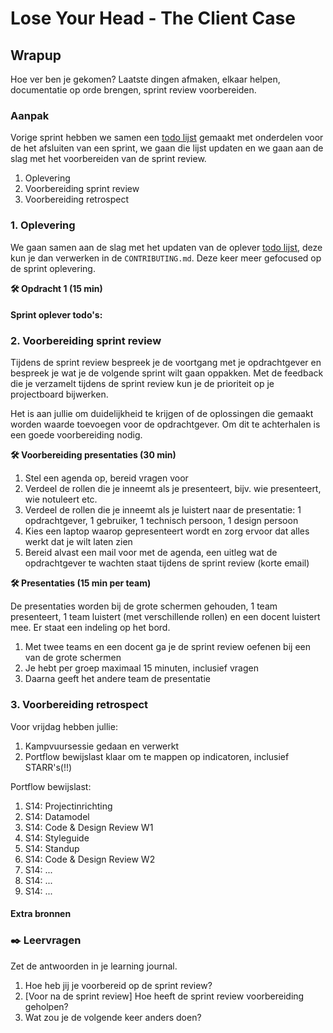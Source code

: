 # Lose Your Head - The Client Case

## Wrapup
<!-- Leuke intro -->

 Hoe ver ben je gekomen? Laatste dingen afmaken, elkaar helpen, documentatie op orde brengen, sprint review voorbereiden.

### Aanpak
<!-- We schrijven in principe geen tutorials maar helpen ze op weg. -->

Vorige sprint hebben we samen een [todo lijst](https://github.com/fdnd-task/your-tribe-for-life-squad-page/blob/main/docs/wrapup.md#oplever-todos) gemaakt met onderdelen voor de het afsluiten van een sprint, we gaan die lijst updaten en we gaan aan de slag met het voorbereiden van de sprint review. 

1. Oplevering
2. Voorbereiding sprint review
4. Voorbereiding retrospect

### 1. Oplevering

We gaan samen aan de slag met het updaten van de oplever [todo lijst](https://github.com/fdnd-task/your-tribe-for-life-squad-page/blob/main/docs/wrapup.md#oplever-todos), deze kun je dan verwerken in de `CONTRIBUTING.md`. Deze keer meer gefocused op de sprint oplevering.

**🛠️ Opdracht 1 (15 min)**  

#### Sprint oplever todo's:

<!-- Kopieer de lijst hier -->


### 2. Voorbereiding sprint review

Tijdens de sprint review bespreek je de voortgang met je opdrachtgever en bespreek je wat je de volgende sprint wilt gaan oppakken. Met de feedback die je verzamelt tijdens de sprint review kun je de prioriteit op je projectboard bijwerken. 

Het is aan jullie om duidelijkheid te krijgen of de oplossingen die gemaakt worden waarde toevoegen voor de opdrachtgever. Om dit te achterhalen is een goede voorbereiding nodig. 

**🛠️ Voorbereiding presentaties (30 min)**  

1. Stel een agenda op, bereid vragen voor
2. Verdeel de rollen die je inneemt als je presenteert, bijv. wie presenteert, wie notuleert etc. 
3. Verdeel de rollen die je inneemt als je luistert naar de presentatie: 1 opdrachtgever, 1 gebruiker, 1 technisch persoon, 1 design persoon
4. Kies een laptop waarop gepresenteert wordt en zorg ervoor dat alles werkt dat je wilt laten zien
5. Bereid alvast een mail voor met de agenda, een uitleg wat de opdrachtgever te wachten staat tijdens de sprint review (korte email)

**🛠️ Presentaties (15 min per team)**

De presentaties worden bij de grote schermen gehouden, 1 team presenteert, 1 team luistert (met verschillende rollen) en een docent luistert mee. Er staat een indeling op het bord. 

1. Met twee teams en een docent ga je de sprint review oefenen bij een van de grote schermen
2. Je hebt per groep maximaal 15 minuten, inclusief vragen
3. Daarna geeft het andere team de presentatie

<!-- 
Indeling:

Herstelkompas
Designing for Recognition

Bajeslab
Buurtcampuskrant

AdConnect
Oncollaboration

SnappThis
Embassy of the Free Mind

Milledoni
Bajeslab

Civic Social Media Toolbox
FootGuard

Nebula - Xplorer
BijlmerChronicles
-->

### 3. Voorbereiding retrospect

Voor vrijdag hebben jullie:

1. Kampvuursessie gedaan en verwerkt
2. Portflow bewijslast klaar om te mappen op indicatoren, inclusief STARR's(!!)

Portflow bewijslast:
1. S14: Projectinrichting
2. S14: Datamodel
3. S14: Code & Design Review W1
4. S14: Styleguide
5. S14: Standup
6. S14: Code & Design Review W2
7. S14: ...
8. S14: ...
9. S14: ...

#### Extra bronnen
<!-- Extra links voor documentatie en tutorials -->

<!--
### 💪 Extra uitdagingen
 Dit is optioneel voor de hardlopers die iets extra's willen. 
-->


### ✒️ Leervragen

Zet de antwoorden in je learning journal.

1. Hoe heb jij je voorbereid op de sprint review?
2. [Voor na de sprint review] Hoe heeft de sprint review voorbereiding geholpen?
3. Wat zou je de volgende keer anders doen?

<!-- Een drietal vragen die ze kunnen opnemen in hun learning journal, waar de squadleaders dan weer op terug komen op vrijdag. -->